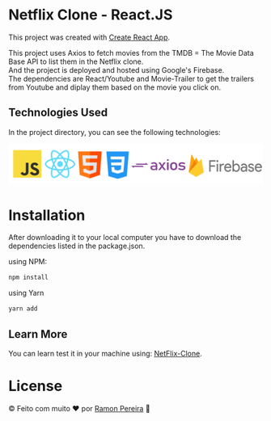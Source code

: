 # Netflix Clone - React.JS

This project was created with [Create React App](https://github.com/facebook/create-react-app).

This project uses Axios to fetch movies from the TMDB = The Movie Data Base API to list them in the Netflix clone.<br/>
And the project is deployed and hosted using Google's Firebase.<br/>
The dependencies are React/Youtube and Movie-Trailer to get the trailers from Youtube and diplay them based on the movie you click on.<br/>

## Technologies Used

In the project directory, you can see the following technologies:

<p align="center">
<img src="./assets/Netflix-Tech-Stack.png">
</p>

# Installation

After downloading it to your local computer you have to download the dependencies listed in the package.json.

using NPM:

```sh
npm install
```

using Yarn

```sh
yarn add
```

## Learn More

You can learn test it in your machine using: [NetFlix-Clone](https://netflix-clone-db8b5.web.app/).

# License

© Feito com muito &#10084; por [Ramon Pereira](https://www.linkedin.com/in/ramon-pereira88/) 🤝
